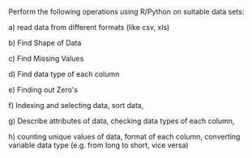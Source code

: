 Perform the following operations using R/Python on suitable data sets: 

a) read data from different formats (like csv, xls) 

b) Find Shape of Data 

c) Find Missing Values 

d) Find data type of each column 

e) Finding out Zero's 

f) Indexing and selecting data, sort data,  

g) Describe attributes of data, checking data types of each column,  

h) counting unique values of data, format of each column, converting variable data type (e.g. 
from long to short, vice versa) 
